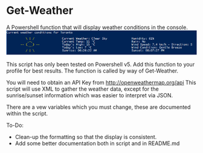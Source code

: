 # Get-Weather
A Powershell function that will display weather conditions in the console. 
![Alt text](/get-weather_ss.png?raw=true "Get-Weather Screenshot")

This script has only been tested on Powershell v5. Add this function to your profile for best results.
The function is called by way of Get-Weather. 

You will need to obtain an API Key from http://openweathermap.org/api
This script will use XML to gather the weather data, except for the sunrise/sunset information which was easier to interpret via JSON.

There are a vew variables which you must change, these are documented within the script.


To-Do:
- Clean-up the formatting so that the display is consistent.
- Add some better documentation both in script and in README.md
